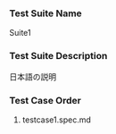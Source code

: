 ### Test Suite Name
Suite1

### Test Suite Description
日本語の説明


### Test Case Order
1. testcase1.spec.md
